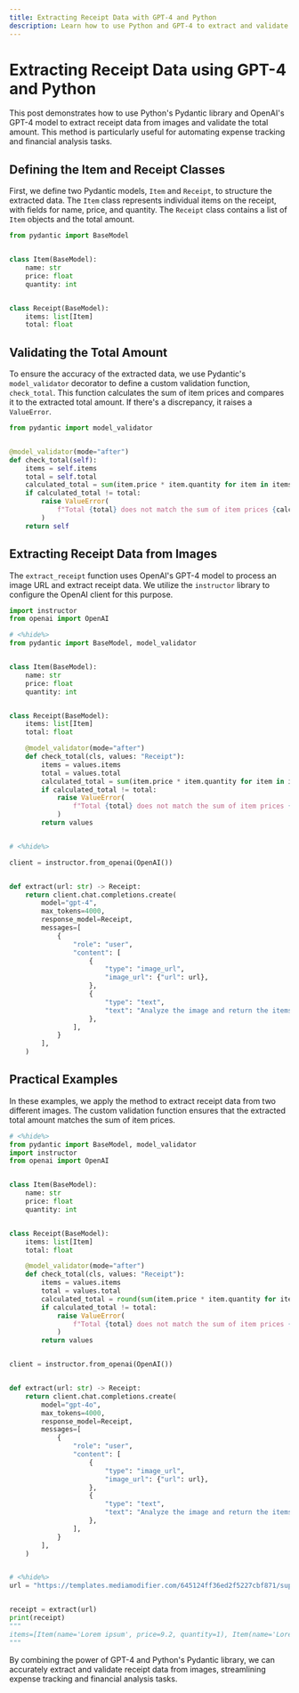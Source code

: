 ```yaml
---
title: Extracting Receipt Data with GPT-4 and Python
description: Learn how to use Python and GPT-4 to extract and validate receipt data from images for efficient expense tracking.
---
```


# Extracting Receipt Data using GPT-4 and Python

This post demonstrates how to use Python's Pydantic library and OpenAI's GPT-4 model to extract receipt data from images and validate the total amount. This method is particularly useful for automating expense tracking and financial analysis tasks.

## Defining the Item and Receipt Classes

First, we define two Pydantic models, `Item` and `Receipt`, to structure the extracted data. The `Item` class represents individual items on the receipt, with fields for name, price, and quantity. The `Receipt` class contains a list of `Item` objects and the total amount.

```python
from pydantic import BaseModel


class Item(BaseModel):
    name: str
    price: float
    quantity: int


class Receipt(BaseModel):
    items: list[Item]
    total: float
```

## Validating the Total Amount

To ensure the accuracy of the extracted data, we use Pydantic's `model_validator` decorator to define a custom validation function, `check_total`. This function calculates the sum of item prices and compares it to the extracted total amount. If there's a discrepancy, it raises a `ValueError`.

```python
from pydantic import model_validator


@model_validator(mode="after")
def check_total(self):
    items = self.items
    total = self.total
    calculated_total = sum(item.price * item.quantity for item in items)
    if calculated_total != total:
        raise ValueError(
            f"Total {total} does not match the sum of item prices {calculated_total}"
        )
    return self
```

## Extracting Receipt Data from Images

The `extract_receipt` function uses OpenAI's GPT-4 model to process an image URL and extract receipt data. We utilize the `instructor` library to configure the OpenAI client for this purpose.

```python
import instructor
from openai import OpenAI

# <%hide%>
from pydantic import BaseModel, model_validator


class Item(BaseModel):
    name: str
    price: float
    quantity: int


class Receipt(BaseModel):
    items: list[Item]
    total: float

    @model_validator(mode="after")
    def check_total(cls, values: "Receipt"):
        items = values.items
        total = values.total
        calculated_total = sum(item.price * item.quantity for item in items)
        if calculated_total != total:
            raise ValueError(
                f"Total {total} does not match the sum of item prices {calculated_total}"
            )
        return values


# <%hide%>

client = instructor.from_openai(OpenAI())


def extract(url: str) -> Receipt:
    return client.chat.completions.create(
        model="gpt-4",
        max_tokens=4000,
        response_model=Receipt,
        messages=[
            {
                "role": "user",
                "content": [
                    {
                        "type": "image_url",
                        "image_url": {"url": url},
                    },
                    {
                        "type": "text",
                        "text": "Analyze the image and return the items in the receipt and the total amount.",
                    },
                ],
            }
        ],
    )
```

## Practical Examples

In these examples, we apply the method to extract receipt data from two different images. The custom validation function ensures that the extracted total amount matches the sum of item prices.

```python
# <%hide%>
from pydantic import BaseModel, model_validator
import instructor
from openai import OpenAI


class Item(BaseModel):
    name: str
    price: float
    quantity: int


class Receipt(BaseModel):
    items: list[Item]
    total: float

    @model_validator(mode="after")
    def check_total(cls, values: "Receipt"):
        items = values.items
        total = values.total
        calculated_total = round(sum(item.price * item.quantity for item in items), 2)
        if calculated_total != total:
            raise ValueError(
                f"Total {total} does not match the sum of item prices {calculated_total}"
            )
        return values


client = instructor.from_openai(OpenAI())


def extract(url: str) -> Receipt:
    return client.chat.completions.create(
        model="gpt-4o",
        max_tokens=4000,
        response_model=Receipt,
        messages=[
            {
                "role": "user",
                "content": [
                    {
                        "type": "image_url",
                        "image_url": {"url": url},
                    },
                    {
                        "type": "text",
                        "text": "Analyze the image and return the items in the receipt and the total amount.",
                    },
                ],
            }
        ],
    )


# <%hide%>
url = "https://templates.mediamodifier.com/645124ff36ed2f5227cbf871/supermarket-receipt-template.jpg"


receipt = extract(url)
print(receipt)
"""
items=[Item(name='Lorem ipsum', price=9.2, quantity=1), Item(name='Lorem ipsum dolor sit', price=19.2, quantity=1), Item(name='Lorem ipsum dolor sit amet', price=15.0, quantity=1), Item(name='Lorem ipsum', price=15.0, quantity=1), Item(name='Lorem ipsum', price=15.0, quantity=1), Item(name='Lorem ipsum dolor sit', price=15.0, quantity=1), Item(name='Lorem ipsum', price=19.2, quantity=1)] total=107.6
"""
```

By combining the power of GPT-4 and Python's Pydantic library, we can accurately extract and validate receipt data from images, streamlining expense tracking and financial analysis tasks.
